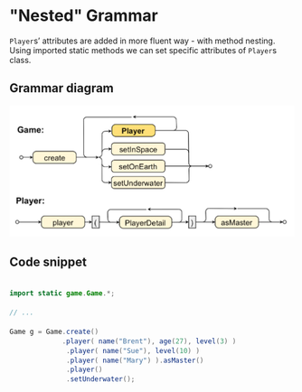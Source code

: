 # "Nested" Grammar

`Player`s’ attributes are added in more fluent way - with method nesting.
Using imported static methods we can set specific attributes of `Player`s class.

## Grammar diagram

![Nested Grammar](Nested.jpg)

## Code snippet

````java

import static game.Game.*;

// ...

Game g = Game.create()
             .player( name("Brent"), age(27), level(3) )
              .player( name("Sue"), level(10) )
              .player( name("Mary") ).asMaster()
              .player()
              .setUnderwater();


````
